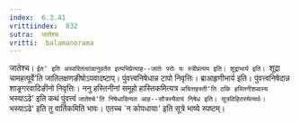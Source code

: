 ```yaml
---
index:  6.3.41
vrittiindex:  832
sutra:  जातेश्च
vritti:  balamanorama 
---
```


जातेश्च। `ईत' इति अस्वरितत्वान्नानुवर्तत इत्यभिप्रेत्याह--जातेः परोः यः स्त्रीप्रत्यय इति। शूद्राभार्य इति। `शूद्रा चामहत्पूर्वे'ति जातिलक्षणङीषोऽपवादष्टाप्। पुंवत्त्वनिषेधान्न टापो निवृत्तिः। ब्राआहृणीभार्य इति। पुंवत्त्वनिषेदान्न शाङ्र्गरवादिङीनो निवृत्तिः। ननु हस्तिनीनां समूहो हास्तिकमित्यत्र `अचित्तहस्ती'ति ठकि हस्तिनीशब्दस्य `भस्याऽढे' इति कथं पुंवत्त्वं `जातेश्चे'ति निषेधादित्यत आह--सौत्रस्यैवायं निषेध इति। सूत्रविहितस्येत्यर्थः। `भस्याऽढे' इति तु वार्तिकमिति भावः। एतच्च `न कोपधायाः' इति सूत्रे भाष्ये स्पष्टम्। 

